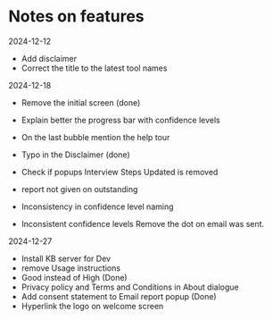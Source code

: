 # Notes on features

2024-12-12

- Add disclaimer
- Correct the title to the latest tool names

2024-12-18

- Remove the initial screen (done)
- Explain better the progress bar with confidence levels
- On the last bubble mention the help tour
- Typo in the Disclaimer (done)

- Check if popups Interview Steps Updated is removed
- report not given on outstanding
- Inconsistency in confidence level naming

- Inconsistent confidence levels
  Remove the dot on email was sent.

2024-12-27

- Install KB server for Dev
- remove Usage instructions
- Good instead of High (Done)
- Privacy policy and Terms and Conditions in About dialogue
- Add consent statement to Email report popup (Done)
- Hyperlink the logo on welcome screen